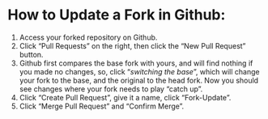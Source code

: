 # How to Update a Fork in Github:

 1. Access your forked repository on Github.
 1. Click “Pull Requests” on the right, then click the “New Pull Request” button.
 1. Github first compares the base fork with yours, and will find nothing if you made no changes, so, click “_switching the base_”, which will change your fork to the base, and the original to the head fork. Now you should see changes where your fork needs to play “catch up”.
 1. Click “Create Pull Request”, give it a name, click “Fork-Update”.
 1. Click “Merge Pull Request” and “Confirm Merge”.
